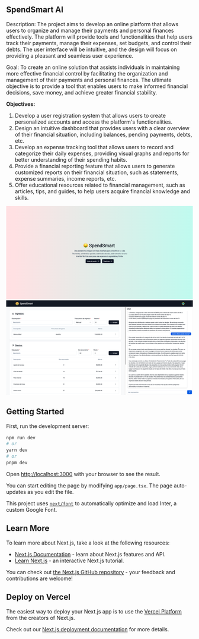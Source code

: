## SpendSmart AI

Description:
The project aims to develop an online platform that allows users to organize and manage their payments and personal finances effectively. The platform will provide tools and functionalities that help users track their payments, manage their expenses, set budgets, and control their debts. The user interface will be intuitive, and the design will focus on providing a pleasant and seamless user experience.

Goal:
To create an online solution that assists individuals in maintaining more effective financial control by facilitating the organization and management of their payments and personal finances. The ultimate objective is to provide a tool that enables users to make informed financial decisions, save money, and achieve greater financial stability.

**Objectives:**

1. Develop a user registration system that allows users to create personalized accounts and access the platform's functionalities.
2. Design an intuitive dashboard that provides users with a clear overview of their financial situation, including balances, pending payments, debts, etc.
3. Develop an expense tracking tool that allows users to record and categorize their daily expenses, providing visual graphs and reports for better understanding of their spending habits.
4. Provide a financial reporting feature that allows users to generate customized reports on their financial situation, such as statements, expense summaries, income reports, etc.
5. Offer educational resources related to financial management, such as articles, tips, and guides, to help users acquire financial knowledge and skills.

![Repo_List](public/Screenshot1.png)
![Repo_List](public/Screenshot3.png)

## Getting Started

First, run the development server:

```bash
npm run dev
# or
yarn dev
# or
pnpm dev
```

Open [http://localhost:3000](http://localhost:3000) with your browser to see the result.

You can start editing the page by modifying `app/page.tsx`. The page auto-updates as you edit the file.

This project uses [`next/font`](https://nextjs.org/docs/basic-features/font-optimization) to automatically optimize and load Inter, a custom Google Font.

## Learn More

To learn more about Next.js, take a look at the following resources:

- [Next.js Documentation](https://nextjs.org/docs) - learn about Next.js features and API.
- [Learn Next.js](https://nextjs.org/learn) - an interactive Next.js tutorial.

You can check out [the Next.js GitHub repository](https://github.com/vercel/next.js/) - your feedback and contributions are welcome!

## Deploy on Vercel

The easiest way to deploy your Next.js app is to use the [Vercel Platform](https://vercel.com/new?utm_medium=default-template&filter=next.js&utm_source=create-next-app&utm_campaign=create-next-app-readme) from the creators of Next.js.

Check out our [Next.js deployment documentation](https://nextjs.org/docs/deployment) for more details.
